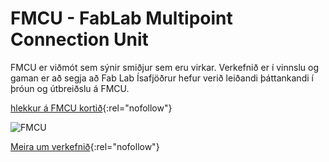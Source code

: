 # FMCU - FabLab Multipoint Connection Unit

FMCU er viðmót sem sýnir smiðjur sem eru virkar. Verkefnið er í vinnslu og gaman er að segja að Fab Lab Ísafjöðrur hefur verið leiðandi þáttankandi í þróun og útbreiðslu á FMCU.

[hlekkur á FMCU kortið](https://fmcu.fablabs.io/){:rel="nofollow"}

![FMCU](https://pub.fabcloud.io/project/bootcamp-2023/fmcu/images/fmcu_cover.png)

[Meira um verkefnið](https://pub.fabcloud.io/project/bootcamp-2023/fmcu/){:rel="nofollow"}